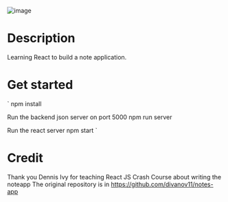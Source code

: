 ![image](https://user-images.githubusercontent.com/48129546/184170271-16f21b72-5068-4c24-87fe-9ddfb9a06717.png)

# Description
Learning React to build a note application.

# Get started
`
npm install

Run the backend json server on port 5000
npm run server 

Run the react server
npm start 
`

# Credit
Thank you Dennis Ivy for teaching React JS Crash Course about writing the noteapp
The original repository is in https://github.com/divanov11/notes-app
